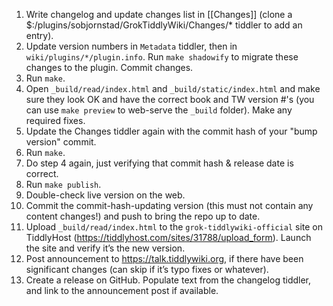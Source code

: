 1. Write changelog and update changes list in [[Changes]]
   (clone a $:/plugins/sobjornstad/GrokTiddlyWiki/Changes/* tiddler to add an entry).
2. Update version numbers in `Metadata` tiddler, then in `wiki/plugins/*/plugin.info`.
   Run `make shadowify` to migrate these changes to the plugin.
   Commit changes.
3. Run `make`.
4. Open `_build/read/index.html` and `_build/static/index.html`
   and make sure they look OK and have the correct book and TW version #'s
   (you can use `make preview` to web-serve the `_build` folder).
   Make any required fixes.
5. Update the Changes tiddler again with the commit hash of your "bump version" commit.
6. Run `make`.
7. Do step 4 again, just verifying that commit hash & release date is correct.
8. Run `make publish`.
9. Double-check live version on the web.
10. Commit the commit-hash-updating version (this must not contain any content
    changes!) and push to bring the repo up to date.
11. Upload `_build/read/index.html` to the `grok-tiddlywiki-official` site on TiddlyHost
    (https://tiddlyhost.com/sites/31788/upload_form).
    Launch the site and verify it’s the new version.
12. Post announcement to https://talk.tiddlywiki.org, if there have been significant
    changes (can skip if it’s typo fixes or whatever).
13. Create a release on GitHub.
    Populate text from the changelog tiddler,
    and link to the announcement post if available.
